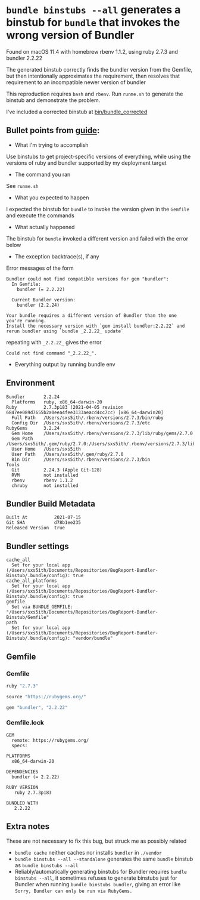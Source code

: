 # `bundle binstubs --all` generates a binstub for `bundle` that invokes the wrong version of Bundler

Found on macOS 11.4 with homebrew rbenv 1.1.2, using ruby 2.7.3 and bundler 2.2.22

The generated binstub correctly finds the bundler version from the Gemfile, but then intentionally approximates the requirement, then resolves that requirement to an incompatible newer version of bundler

This reproduction requires `bash` and `rbenv`.  Run `runme.sh` to generate the binstub and demonstrate the problem.

I've included a corrected binstub at [bin/bundle_corrected](bin/bundle_corrected)

## Bullet points from [guide](https://github.com/rubygems/rubygems/blob/master/bundler/doc/contributing/ISSUES.md#user-content-reporting-unresolved-problems):

* What I'm trying to accomplish

Use binstubs to get project-specific versions of everything, while using the versions of ruby and bundler supported by my deployment target

* The command you ran

See `runme.sh`

* What you expected to happen

I expected the binstub for `bundle` to invoke the version given in the `Gemfile` and execute the commands

* What actually happened

The binstub for `bundle` invoked a different version and failed with the error below

* The exception backtrace(s), if any

Error messages of the form
```
Bundler could not find compatible versions for gem "bundler":
  In Gemfile:
    bundler (= 2.2.22)

  Current Bundler version:
    bundler (2.2.24)

Your bundle requires a different version of Bundler than the one you're running.
Install the necessary version with `gem install bundler:2.2.22` and rerun bundler using `bundle _2.2.22_ update`
```
repeating with `_2.2.22_` gives the error
```
Could not find command "_2.2.22_".
```

* Everything output by running bundle env

## Environment

```
Bundler       2.2.24
  Platforms   ruby, x86_64-darwin-20
Ruby          2.7.3p183 (2021-04-05 revision 6847ee089d7655b2a0eea4fee3133aeacd4cc7cc) [x86_64-darwin20]
  Full Path   /Users/sxs5ith/.rbenv/versions/2.7.3/bin/ruby
  Config Dir  /Users/sxs5ith/.rbenv/versions/2.7.3/etc
RubyGems      3.2.24
  Gem Home    /Users/sxs5ith/.rbenv/versions/2.7.3/lib/ruby/gems/2.7.0
  Gem Path    /Users/sxs5ith/.gem/ruby/2.7.0:/Users/sxs5ith/.rbenv/versions/2.7.3/lib/ruby/gems/2.7.0
  User Home   /Users/sxs5ith
  User Path   /Users/sxs5ith/.gem/ruby/2.7.0
  Bin Dir     /Users/sxs5ith/.rbenv/versions/2.7.3/bin
Tools         
  Git         2.24.3 (Apple Git-128)
  RVM         not installed
  rbenv       rbenv 1.1.2
  chruby      not installed
```

## Bundler Build Metadata

```
Built At          2021-07-15
Git SHA           d78b1ee235
Released Version  true
```

## Bundler settings

```
cache_all
  Set for your local app (/Users/sxs5ith/Documents/Repositories/BugReport-Bundler-Binstub/.bundle/config): true
cache_all_platforms
  Set for your local app (/Users/sxs5ith/Documents/Repositories/BugReport-Bundler-Binstub/.bundle/config): true
gemfile
  Set via BUNDLE_GEMFILE: "/Users/sxs5ith/Documents/Repositories/BugReport-Bundler-Binstub/Gemfile"
path
  Set for your local app (/Users/sxs5ith/Documents/Repositories/BugReport-Bundler-Binstub/.bundle/config): "vendor/bundle"
```

## Gemfile

### Gemfile

```ruby
ruby "2.7.3"

source "https://rubygems.org/"

gem "bundler", "2.2.22"
```

### Gemfile.lock

```
GEM
  remote: https://rubygems.org/
  specs:

PLATFORMS
  x86_64-darwin-20

DEPENDENCIES
  bundler (= 2.2.22)

RUBY VERSION
   ruby 2.7.3p183

BUNDLED WITH
   2.2.22
```

## Extra notes

These are not necessary to fix this bug, but struck me as possibly related

* `bundle cache` neither caches nor installs `bundler` in `./vendor`
* `bundle binstubs --all --standalone` generates the same `bundle` binstub as `bundle binstubs --all`
* Reliably/automatically generating binstubs for Bundler requires `bundle binstubs --all`, it sometimes refuses to generate binstubs just for Bundler when running `bundle binstubs bundler`, giving an error like `Sorry, Bundler can only be run via RubyGems.`
